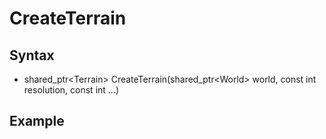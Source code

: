 # CreateTerrain #

## Syntax ##
- shared_ptr<Terrain\> CreateTerrain(shared_ptr<World\> world, const int resolution, const int ...)

## Example ##
